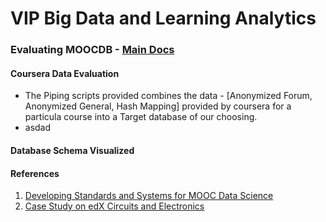 # VIP Big Data and Learning Analytics

### Evaluating MOOCDB - [Main Docs](http://moocdbdocs.readthedocs.org/en/latest/)

#### Coursera Data Evaluation
* The Piping scripts provided combines the data - [Anonymized Forum, Anonymized General, Hash Mapping] provided by coursera for a particula course into a Target database of our choosing.
* asdad

#### Database Schema Visualized 


#### References
1. [Developing Standards and Systems for MOOC Data Science](http://arxiv.org/pdf/1406.2015.pdf)
2. [Case Study on edX Circuits and Electronics](http://groups.csail.mit.edu/EVO-DesignOpt/groupWebSite/uploads/Site/MoocshopCamera.pdf)



